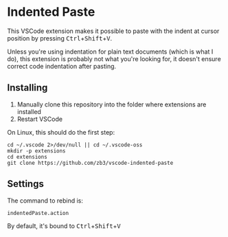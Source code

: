 # Indented Paste

This VSCode extension makes it possible to paste with the indent at cursor position by pressing  <kbd>Ctrl</kbd>+<kbd>Shift</kbd>+<kbd>V</kbd>. 

Unless you're using indentation for plain text documents (which is what I do), this extension is probably not what you're looking for, it doesn't ensure correct code indentation after pasting.

## Installing
1. Manually clone this repository into the folder where extensions are installed
2. Restart VSCode

On Linux, this should do the first step:
```
cd ~/.vscode 2>/dev/null || cd ~/.vscode-oss
mkdir -p extensions
cd extensions
git clone https://github.com/zb3/vscode-indented-paste
```

## Settings
The command to rebind is:
```
indentedPaste.action
```

By default, it's bound to <kbd>Ctrl</kbd>+<kbd>Shift</kbd>+<kbd>V</kbd>
